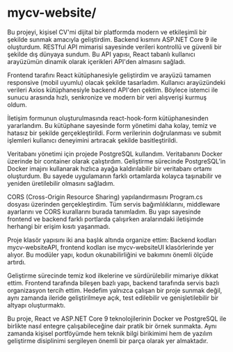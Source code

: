 <h1>mycv-website/</h1>
Bu projeyi, kişisel CV'mi dijital bir platformda modern ve etkileşimli bir şekilde sunmak amacıyla geliştirdim. Backend kısmını ASP.NET Core 9 ile oluşturdum. RESTful API mimarisi sayesinde verileri kontrollü ve güvenli bir şekilde dış dünyaya sundum. Bu API yapısı, React tabanlı kullanıcı arayüzümün dinamik olarak içerikleri API'den almasını sağladı.

Frontend tarafını React kütüphanesiyle geliştirdim ve arayüzü tamamen responsive (mobil uyumlu) olacak şekilde tasarladım. Kullanıcı arayüzündeki verileri Axios kütüphanesiyle backend API'den çektim. Böylece istemci ile sunucu arasında hızlı, senkronize ve modern bir veri alışverişi kurmuş oldum.

İletişim formunun oluşturulmasında react-hook-form kütüphanesinden yararlandım. Bu kütüphane sayesinde form yönetimi daha kolay, temiz ve hatasız bir şekilde gerçekleştirildi. Form verilerinin doğrulanması ve submit işlemleri kullanıcı deneyimini artıracak şekilde basitleştirildi.

Veritabanı yönetimi için projede PostgreSQL kullandım. Veritabanını Docker üzerinde bir container olarak çalıştırdım. Geliştirme sürecinde PostgreSQL’in Docker imajını kullanarak hızlıca ayağa kaldırılabilir bir veritabanı ortamı oluşturdum. Bu sayede uygulamanın farklı ortamlarda kolayca taşınabilir ve yeniden üretilebilir olmasını sağladım.

CORS (Cross-Origin Resource Sharing) yapılandırmasını Program.cs dosyası üzerinden gerçekleştirdim. Tüm servis bağımlılıklarını, middleware ayarlarını ve CORS kurallarını burada tanımladım. Bu yapı sayesinde frontend ve backend farklı portlarda çalışırken aralarındaki iletişimde herhangi bir erişim kısıtı yaşanmadı.

Proje klasör yapısını iki ana başlık altında organize ettim: Backend kodları mycv-websiteAPI, frontend kodları ise mycv-websiteUI klasörlerinde yer alıyor. Bu modüler yapı, kodun okunabilirliğini ve bakımını önemli ölçüde artırdı.

Geliştirme sürecinde temiz kod ilkelerine ve sürdürülebilir mimariye dikkat ettim. Frontend tarafında bileşen bazlı yapı, backend tarafında servis bazlı organizasyon tercih ettim. Hedefim yalnızca çalışan bir proje sunmak değil, aynı zamanda ileride geliştirilmeye açık, test edilebilir ve genişletilebilir bir altyapı oluşturmaktı.

Bu proje, React ve ASP.NET Core 9 teknolojilerinin Docker ve PostgreSQL ile birlikte nasıl entegre çalışabileceğine dair pratik bir örnek sunmakta. Aynı zamanda kişisel portföyümde hem teknik bilgi birikimimi hem de yazılım geliştirme disiplinimi sergileyen önemli bir parça olarak yer almaktadır.
